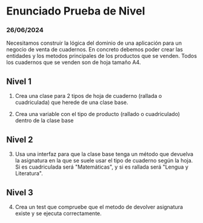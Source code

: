 # Enunciado Prueba de Nivel

### 26/06/2024

Necesitamos construir la lógica del dominio de una aplicación para un negocio de venta de cuadernos. En concreto debemos poder crear las entidades y los metodos principales de los productos que se venden. Todos los cuadernos que se venden son de hoja tamaño A4.

## Nivel 1

1. Crea una clase para 2 tipos de hoja de cuaderno (rallada o cuadriculada) que herede de una clase base.

2. Crea una variable con el tipo de producto (rallado o cuadriculado) dentro de la clase base

## Nivel 2

3. Usa una interfaz para que la clase base tenga un método que devuelva la asignatura en la que se suele usar el tipo de cuaderno según la hoja. Si es cuadriculada será "Matemáticas", y si es rallada será "Lengua y Literatura".

## Nivel 3

4. Crea un test que compruebe que el metodo de devolver asignatura existe y se ejecuta correctamente.
